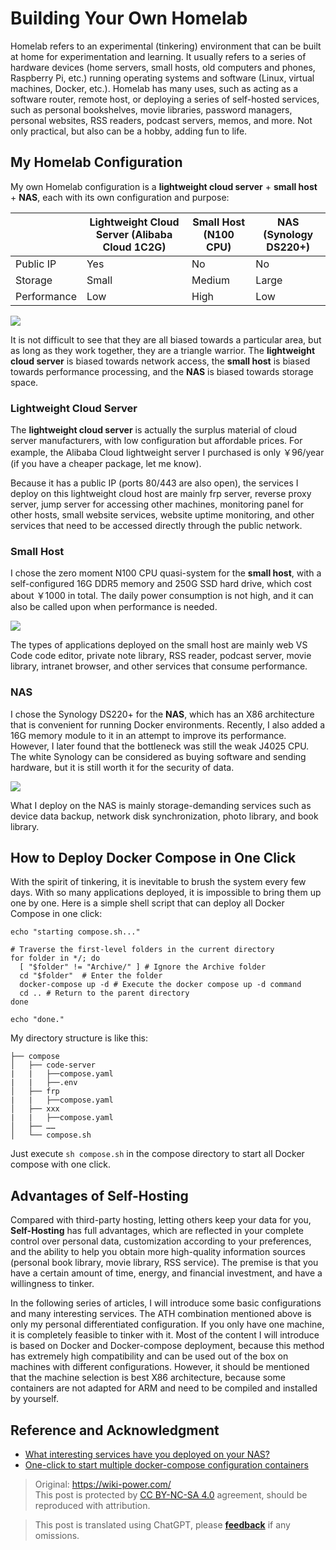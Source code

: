 # Building Your Own Homelab

Homelab refers to an experimental (tinkering) environment that can be built at home for experimentation and learning. It usually refers to a series of hardware devices (home servers, small hosts, old computers and phones, Raspberry Pi, etc.) running operating systems and software (Linux, virtual machines, Docker, etc.). Homelab has many uses, such as acting as a software router, remote host, or deploying a series of self-hosted services, such as personal bookshelves, movie libraries, password managers, personal websites, RSS readers, podcast servers, memos, and more. Not only practical, but also can be a hobby, adding fun to life.

## My Homelab Configuration

My own Homelab configuration is a **lightweight cloud server** + **small host** + **NAS**, each with its own configuration and purpose:

|          | Lightweight Cloud Server (Alibaba Cloud 1C2G) | Small Host (N100 CPU) | NAS (Synology DS220+) |
| -------- | ------------------------------------------- | --------------------- | --------------------- |
| Public IP | Yes                                         | No                    | No                    |
| Storage  | Small                                       | Medium                | Large                 |
| Performance | Low                                      | High                  | Low                   |

![](https://f004.backblazeb2.com/file/wiki-media/img/202304130031463.png)

It is not difficult to see that they are all biased towards a particular area, but as long as they work together, they are a triangle warrior. The **lightweight cloud server** is biased towards network access, the **small host** is biased towards performance processing, and the **NAS** is biased towards storage space.

### Lightweight Cloud Server

The **lightweight cloud server** is actually the surplus material of cloud server manufacturers, with low configuration but affordable prices. For example, the Alibaba Cloud lightweight server I purchased is only ￥96/year (if you have a cheaper package, let me know).

Because it has a public IP (ports 80/443 are also open), the services I deploy on this lightweight cloud host are mainly frp server, reverse proxy server, jump server for accessing other machines, monitoring panel for other hosts, small website services, website uptime monitoring, and other services that need to be accessed directly through the public network.

### Small Host

I chose the zero moment N100 CPU quasi-system for the **small host**, with a self-configured 16G DDR5 memory and 250G SSD hard drive, which cost about ￥1000 in total. The daily power consumption is not high, and it can also be called upon when performance is needed.

![](https://f004.backblazeb2.com/file/wiki-media/img/202304130043744.png)

The types of applications deployed on the small host are mainly web VS Code code editor, private note library, RSS reader, podcast server, movie library, intranet browser, and other services that consume performance.

### NAS

I chose the Synology DS220+ for the **NAS**, which has an X86 architecture that is convenient for running Docker environments. Recently, I also added a 16G memory module to it in an attempt to improve its performance. However, I later found that the bottleneck was still the weak J4025 CPU. The white Synology can be considered as buying software and sending hardware, but it is still worth it for the security of data.

![](https://f004.backblazeb2.com/file/wiki-media/img/202304130053483.png)

What I deploy on the NAS is mainly storage-demanding services such as device data backup, network disk synchronization, photo library, and book library.

## How to Deploy Docker Compose in One Click

With the spirit of tinkering, it is inevitable to brush the system every few days. With so many applications deployed, it is impossible to bring them up one by one. Here is a simple shell script that can deploy all Docker Compose in one click:

```shell title="compose.sh"
echo "starting compose.sh..."

# Traverse the first-level folders in the current directory
for folder in */; do
  [ "$folder" != "Archive/" ] # Ignore the Archive folder
  cd "$folder"  # Enter the folder
  docker-compose up -d # Execute the docker compose up -d command
  cd .. # Return to the parent directory
done

echo "done."
```

My directory structure is like this:

```
├── compose
│   ├── code-server
|   |   ├──compose.yaml
|   |   ├──.env
│   ├── frp
|   |   ├──compose.yaml
│   ├── xxx
|   |   ├──compose.yaml
│   ├── ……
│   └── compose.sh
```

Just execute `sh compose.sh` in the compose directory to start all Docker compose with one click.

## Advantages of Self-Hosting

Compared with third-party hosting, letting others keep your data for you, **Self-Hosting** has full advantages, which are reflected in your complete control over personal data, customization according to your preferences, and the ability to help you obtain more high-quality information sources (personal book library, movie library, RSS service). The premise is that you have a certain amount of time, energy, and financial investment, and have a willingness to tinker.

In the following series of articles, I will introduce some basic configurations and many interesting services. The ATH combination mentioned above is only my personal differentiated configuration. If you only have one machine, it is completely feasible to tinker with it. Most of the content I will introduce is based on Docker and Docker-compose deployment, because this method has extremely high compatibility and can be used out of the box on machines with different configurations. However, it should be mentioned that the machine selection is best X86 architecture, because some containers are not adapted for ARM and need to be compiled and installed by yourself.

## Reference and Acknowledgment

- [What interesting services have you deployed on your NAS?](https://www.v2ex.com/t/901954)
- [One-click to start multiple docker-compose configuration containers](https://juejin.cn/post/7082842557482270734)

> Original: <https://wiki-power.com/>  
> This post is protected by [CC BY-NC-SA 4.0](https://creativecommons.org/licenses/by/4.0/deed.en) agreement, should be reproduced with attribution.

> This post is translated using ChatGPT, please [**feedback**](https://github.com/linyuxuanlin/Wiki_MkDocs/issues/new) if any omissions.